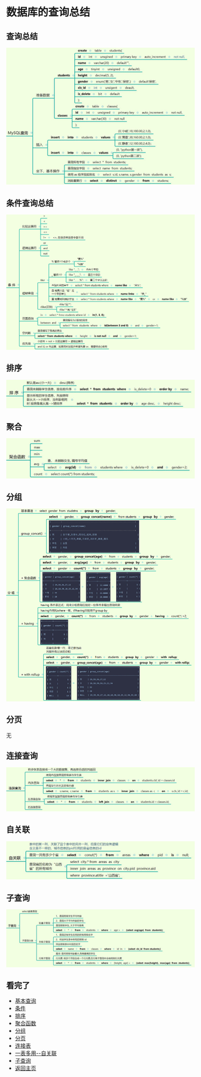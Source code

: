 数据库的查询总结  
=====
## 查询总结  
![idea_mysql_find1](https://github.com/KissMyLady/MySQL/blob/master/Img/diea_mysql_find1.jpg)  

## 条件查询总结  
![idea_mysql_find2](https://github.com/KissMyLady/MySQL/blob/master/Img/diea_mysql_find2.png)  

## 排序  
![idea_mysql_find3](https://github.com/KissMyLady/MySQL/blob/master/Img/diea_mysql_find3.jpg)  

## 聚合  
![idea_mysql_find4](https://github.com/KissMyLady/MySQL/blob/master/Img/diea_mysql_find4.jpg)  

## 分组  
![idea_mysql_find5](https://github.com/KissMyLady/MySQL/blob/master/Img/diea_mysql_find5.png)  

## 分页  
无

## 连接查询  
![idea_mysql_find7](https://github.com/KissMyLady/MySQL/blob/master/Img/diea_mysql_find7.jpg)  

## 自关联  
![idea_mysql_find8](https://github.com/KissMyLady/MySQL/blob/master/Img/diea_mysql_find8.jpg)  

## 子查询  
![idea_mysql_find9](https://github.com/KissMyLady/MySQL/blob/master/Img/diea_mysql_find9.jpg)  

## 看完了    
- [基本查询](https://github.com/KissMyLady/MySQL/blob/master/Note/select_from_databases1.md)  
- [条件](https://github.com/KissMyLady/MySQL/blob/master/Note/select_where.md)   
- [排序](https://github.com/KissMyLady/MySQL/blob/master/Note/select_order_by.md)  
- [聚合函数](https://github.com/KissMyLady/MySQL/blob/master/Note/select_faction.md)  
- [分组](https://github.com/KissMyLady/MySQL/blob/master/Note/select_gorup_by.md)  
- [分页](https://github.com/KissMyLady/MySQL/blob/master/Note/select_limit.md)  
- [连接表](https://github.com/KissMyLady/MySQL/blob/master/Note/select_join_on.md)  
- [一表多用--自关联](https://github.com/KissMyLady/MySQL/blob/master/Note/select_self_knot.md)  
- [子查询](https://github.com/KissMyLady/MySQL/blob/master/Note/select_son_find.md)  
- [返回主页](https://github.com/KissMyLady/MySQL)
